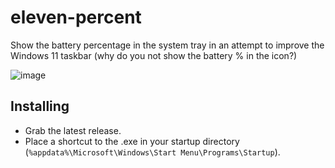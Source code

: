 # eleven-percent
Show the battery percentage in the system tray in an attempt to improve the Windows 11 taskbar (why do you not show the battery % in the icon?)

![image](https://user-images.githubusercontent.com/6062228/221420954-d1985c24-3191-40d5-8fd8-76dc64d294fd.png)

## Installing
- Grab the latest release.
- Place a shortcut to the .exe in your startup directory (`%appdata%\Microsoft\Windows\Start Menu\Programs\Startup`).
